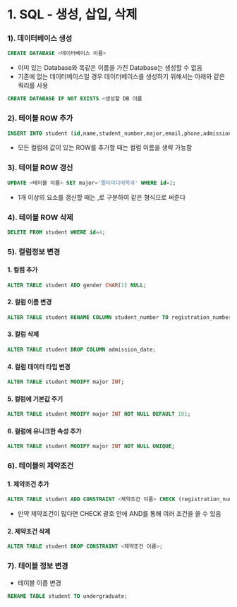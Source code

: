 # 1. SQL - 생성, 삽입, 삭제

### 1). 데이터베이스 생성

```sql
CREATE DATABASE <데이터베이스 이름>
```

- 이미 있는 Database와 똑같은 이름을 가진 Database는 생성할 수 없음
- 기존에 없는 데이터베이스일 경우 데이터베이스를 생성하기 위해서는 아래와 같은 쿼리를 사용

```sql
CREATE DATABASE IF NOT EXISTS <생성할 DB 이름
```

<u></u>



### 2). 테이블 ROW 추가

```sql
INSERT INTO student (id,name,student_number,major,email,phone,admission_date) VALUES (1,'성태후',20142947,'컴퓨터공학','taehos@naver.com','010-1234-1234','2014-03-12')
```

- 모든 컬럼에 값이 있는 ROW를 추가할 때는 컬럼 이름을 생략 가능함

<u></u>



### 3). 테이블 ROW 갱신

```sql
UPDATE <테이블 이름> SET major='멀티미디어학과' WHERE id=2;
```

- 1개 이상의 요소를 갱신할 때는 ,로 구분하여 같은 형식으로 써준다

<u></u>



### 4). 테이블 ROW 삭제

```sql
DELETE FROM student WHERE id=4;
```

<u></u>



### 5). 컬럼정보 변경

#### 1. 컬럼 추가

```sql
ALTER TABLE student ADD gender CHAR(1) NULL;
```

#### 2. 컬럼 이름 변경

```sql
ALTER TABLE student RENAME COLUMN student_number TO registration_number;
```

#### 3. 컬럼 삭제

```sql
ALTER TABLE student DROP COLUMN admission_date;
```

#### 4. 컬럼 데이터 타입 변경

```sql
ALTER TABLE student MODIFY major INT;
```

#### 5. 컬럼에 기본값 주기

```sql
ALTER TABLE student MODIFY major INT NOT NULL DEFAULT 101;
```

#### 6. 컬럼에 유니크한 속성 추가 

```sql
ALTER TABLE student MODIFY major INT NOT NULL UNIQUE;
```





### 6). 테이블의 제약조건

#### 1. 제약조건 추가

```sql
ALTER TABLE student ADD CONSTRAINT <제약조건 이름> CHECK (registration_number <30);
```

- 만약 제약조건이 많다면 CHECK 괄호 안에 AND를 통해 여러 조건을 쓸 수 있음

#### 2. 제약조건 삭제

```sql
ALTER TABLE student DROP CONSTRAINT <제약조건 이름>;
```





### 7). 테이블 정보 변경

- 테이블 이름 변경

```sql
RENAME TABLE student TO undergraduate; 
```

